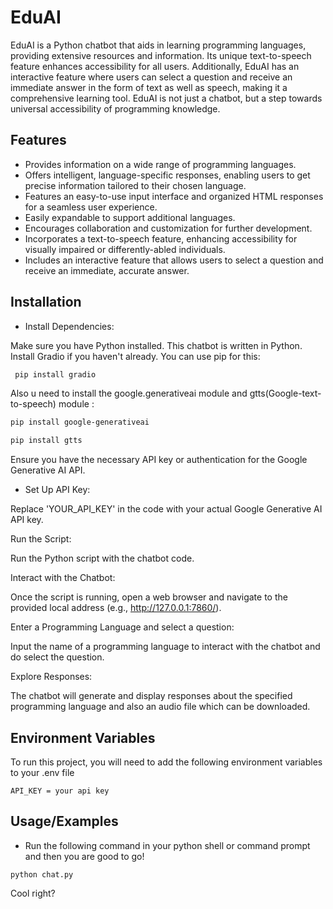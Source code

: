 
# EduAI

EduAI is a Python chatbot that aids in learning programming languages, providing extensive resources and information. Its unique text-to-speech feature enhances accessibility for all users. Additionally, EduAI has an interactive feature where users can select a question and receive an immediate answer in the form of text as well as speech, making it a comprehensive learning tool. EduAI is not just a chatbot, but a step towards universal accessibility of programming knowledge.




## Features

- Provides information on a wide range of programming languages.
- Offers intelligent, language-specific responses, enabling users to get precise information tailored to their chosen language.
-  Features an easy-to-use input interface and organized HTML responses for a seamless user experience.
- Easily expandable to support additional languages.
- Encourages collaboration and customization for further development.
- Incorporates a text-to-speech feature, enhancing accessibility for visually impaired or differently-abled individuals.
- Includes an interactive feature that allows users to select a question and receive an immediate, accurate answer.


## Installation

- Install Dependencies:

Make sure you have Python installed. This chatbot is written in Python.
Install Gradio if you haven't already. You can use pip for this:

```bash
 pip install gradio

```
Also u need to install the google.generativeai module and gtts(Google-text-to-speech) module :

   ```bash
 pip install google-generativeai


``` 
   ```bash
 pip install gtts


```

Ensure you have the necessary API key or authentication for the Google Generative AI API.

- Set Up API Key:

Replace 'YOUR_API_KEY' in the code with your actual Google Generative AI API key.

Run the Script:

Run the Python script with the chatbot code.

Interact with the Chatbot:

Once the script is running, open a web browser and navigate to the provided local address (e.g., http://127.0.0.1:7860/).

Enter a Programming Language and select a question:

Input the name of a programming language to interact with the chatbot and do select the question.

Explore Responses:

The chatbot will generate and display responses about the specified programming language and also an audio file which can be downloaded.



## Environment Variables

To run this project, you will need to add the following environment variables to your .env file

`API_KEY = your api key` 

## Usage/Examples
- Run the following command in your python shell or command prompt and then you are good to go!

```
python chat.py
```

Cool right?





